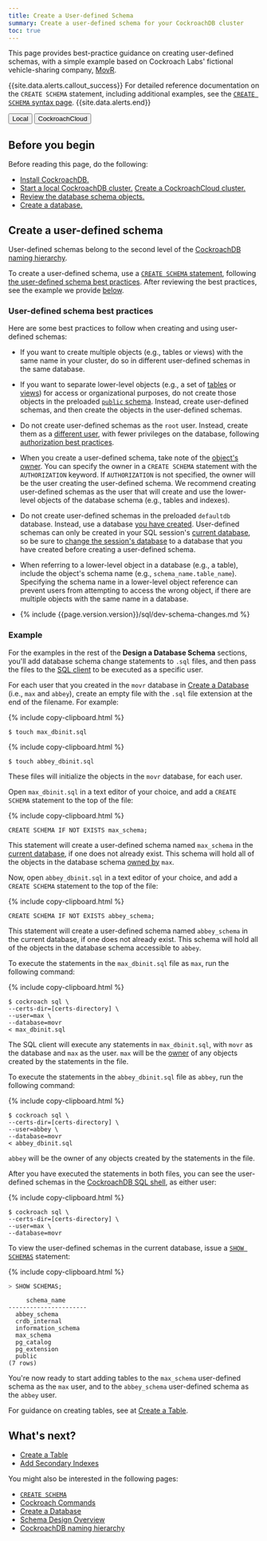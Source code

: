 ```yaml
---
title: Create a User-defined Schema
summary: Create a user-defined schema for your CockroachDB cluster
toc: true
---
```


This page provides best-practice guidance on creating user-defined schemas, with a simple example based on Cockroach Labs' fictional vehicle-sharing company, [MovR](movr.html).

{{site.data.alerts.callout_success}}
For detailed reference documentation on the `CREATE SCHEMA` statement, including additional examples, see the [`CREATE SCHEMA` syntax page](create-schema.html).
{{site.data.alerts.end}}

<div class="filters filters-big clearfix">
  <button class="filter-button" data-scope="local">Local</button>
  <button class="filter-button" data-scope="cockroachcloud">CockroachCloud</button>
</div>

## Before you begin

Before reading this page, do the following:

<ul>
  <li>
    <a href="install-cockroachdb.html">Install CockroachDB.</a>
  </li>
  <li>
    <a class="filter-content" data-scope="local" href="secure-a-cluster.html">Start a local CockroachDB cluster.</a>
    <a class="filter-content" data-scope="cockroachcloud" href="cockroachcloud/create-your-cluster.html">Create a CockroachCloud cluster.</a>
  </li>
  <li>
    <a href="schema-design-overview.html">Review the database schema objects.</a>
  </li>
  <li>
    <a href="schema-design-database.html">Create a database.</a>
  </li>
</ul>

## Create a user-defined schema

User-defined schemas belong to the second level of the [CockroachDB naming hierarchy](sql-name-resolution.html#naming-hierarchy).

To create a user-defined schema, use a [`CREATE SCHEMA` statement](create-schema.html), following [the user-defined schema best practices](#user-defined-schema-best-practices). After reviewing the best practices, see the example we provide [below](#example).

### User-defined schema best practices

Here are some best practices to follow when creating and using user-defined schemas:

- If you want to create multiple objects (e.g., tables or views) with the same name in your cluster, do so in different user-defined schemas in the same database.

- If you want to separate lower-level objects (e.g., a set of [tables](create-a-table.html) or [views](views.html)) for access or organizational purposes, do not create those objects in the preloaded [`public` schema](sql-name-resolution.html#naming-hierarchy). Instead, create user-defined schemas, and then create the objects in the user-defined schemas.

- Do not create user-defined schemas as the `root` user. Instead, create them as a [different user](schema-design-overview.html#controlling-access-to-objects), with fewer privileges on the database, following [authorization best practices](authorization.html#authorization-best-practices).

- When you create a user-defined schema, take note of the [object's owner](authorization.html#object-ownership). You can specify the owner in a `CREATE SCHEMA` statement with the `AUTHORIZATION` keyword. If `AUTHORIZATION` is not specified, the owner will be the user creating the user-defined schema. We recommend creating user-defined schemas as the user that will create and use the lower-level objects of the database schema (e.g., tables and indexes).

- Do not create user-defined schemas in the preloaded `defaultdb` database. Instead, use a database [you have created](schema-design-database.html). User-defined schemas can only be created in your SQL session's [current database](sql-name-resolution.html#current-database), so be sure to [change the session's database](schema-design-database.html#database-best-practices) to a database that you have created before creating a user-defined schema.

- When referring to a lower-level object in a database (e.g., a table), include the object's schema name (e.g., `schema_name.table_name`). Specifying the schema name in a lower-level object reference can prevent users from attempting to access the wrong object, if there are multiple objects with the same name in a database.

- {% include {{page.version.version}}/sql/dev-schema-changes.md %}

### Example

For the examples in the rest of the **Design a Database Schema** sections, you'll add database schema change statements to `.sql` files, and then pass the files to the [SQL client](cockroach-sql.html) to be executed as a specific user.

For each user that you created in the `movr` database in [Create a Database](schema-design-database.html) (i.e., `max` and `abbey`), create an empty file with the `.sql` file extension at the end of the filename. For example:

{% include copy-clipboard.html %}
~~~ shell
$ touch max_dbinit.sql
~~~

{% include copy-clipboard.html %}
~~~ shell
$ touch abbey_dbinit.sql
~~~

These files will initialize the objects in the `movr` database, for each user.

Open `max_dbinit.sql` in a text editor of your choice, and add a `CREATE SCHEMA` statement to the top of the file:

{% include copy-clipboard.html %}
~~~
CREATE SCHEMA IF NOT EXISTS max_schema;
~~~

This statement will create a user-defined schema named `max_schema` in the [current database](sql-name-resolution.html#current-database), if one does not already exist. This schema will hold all of the objects in the database schema [owned by](authorization.html#object-ownership) `max`.

Now, open `abbey_dbinit.sql` in a text editor of your choice, and add a `CREATE SCHEMA` statement to the top of the file:

{% include copy-clipboard.html %}
~~~
CREATE SCHEMA IF NOT EXISTS abbey_schema;
~~~

This statement will create a user-defined schema named `abbey_schema` in the current database, if one does not already exist. This schema will hold all of the objects in the database schema accessible to `abbey`.

To execute the statements in the `max_dbinit.sql` file as `max`, run the following command:

{% include copy-clipboard.html %}
~~~ shell
$ cockroach sql \
--certs-dir=[certs-directory] \
--user=max \
--database=movr
< max_dbinit.sql
~~~

The SQL client will execute any statements in `max_dbinit.sql`, with `movr` as the database and `max` as the user. `max` will be the [owner](authorization.html#object-ownership) of any objects created by the statements in the file.

To execute the statements in the `abbey_dbinit.sql` file as `abbey`, run the following command:

{% include copy-clipboard.html %}
~~~ shell
$ cockroach sql \
--certs-dir=[certs-directory] \
--user=abbey \
--database=movr
< abbey_dbinit.sql
~~~

`abbey` will be the owner of any objects created by the statements in the file.

After you have executed the statements in both files, you can see the user-defined schemas in the [CockroachDB SQL shell](cockroach-sql.html#sql-shell), as either user:

{% include copy-clipboard.html %}
~~~ shell
$ cockroach sql \
--certs-dir=[certs-directory] \
--user=max \
--database=movr
~~~

To view the user-defined schemas in the current database, issue a [`SHOW SCHEMAS`](show-schemas.html) statement:

{% include copy-clipboard.html %}
~~~ sql
> SHOW SCHEMAS;
~~~

~~~
     schema_name
----------------------
  abbey_schema
  crdb_internal
  information_schema
  max_schema
  pg_catalog
  pg_extension
  public
(7 rows)
~~~

You're now ready to start adding tables to the `max_schema` user-defined schema as the `max` user, and to the `abbey_schema` user-defined schema as the `abbey` user.

For guidance on creating tables, see at [Create a Table](schema-design-table.html).

## What's next?

- [Create a Table](schema-design-table.html)
- [Add Secondary Indexes](schema-design-indexes.html)

You might also be interested in the following pages:

- [`CREATE SCHEMA`](create-schema.html)
- [Cockroach Commands](cockroach-commands.html)
- [Create a Database](schema-design-database.html)
- [Schema Design Overview](schema-design-overview.html)
- [CockroachDB naming hierarchy](sql-name-resolution.html#naming-hierarchy)
